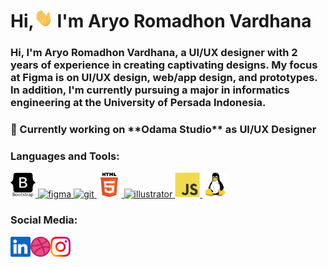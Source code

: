 
# Hi,<img src="https://raw.githubusercontent.com/irvanmoses/irvanmoses/main/wave.gif" width="30px" height="30px" /> I'm Aryo Romadhon Vardhana 

<!--
**aryormdhnn/aryormdhnn** is a ✨ _special_ ✨ repository because its `README.md` (this file) appears on your GitHub profile. -->

<h3>Hi, I'm Aryo Romadhon Vardhana, a UI/UX designer with 2 years of experience in creating captivating designs. My focus at Figma is on UI/UX design, web/app design, and prototypes. In addition, I'm currently pursuing a major in informatics engineering at the University of Persada Indonesia.</h3>

<h3> 💼 Currently working on **Odama Studio** as UI/UX Designer </h3>

<h3 align="left">Languages and Tools:</h3>
<p align="left"> <a href="https://getbootstrap.com" target="_blank" rel="noreferrer"> <img src="https://raw.githubusercontent.com/devicons/devicon/master/icons/bootstrap/bootstrap-plain-wordmark.svg" alt="bootstrap" width="40" height="40"/> </a> <a href="https://www.figma.com/" target="_blank" rel="noreferrer"> <img src="https://www.vectorlogo.zone/logos/figma/figma-icon.svg" alt="figma" width="40" height="40"/> </a> <a href="https://git-scm.com/" target="_blank" rel="noreferrer"> <img src="https://www.vectorlogo.zone/logos/git-scm/git-scm-icon.svg" alt="git" width="40" height="40"/> </a> <a href="https://www.w3.org/html/" target="_blank" rel="noreferrer"> <img src="https://raw.githubusercontent.com/devicons/devicon/master/icons/html5/html5-original-wordmark.svg" alt="html5" width="40" height="40"/> </a> <a href="https://www.adobe.com/in/products/illustrator.html" target="_blank" rel="noreferrer"> <img src="https://www.vectorlogo.zone/logos/adobe_illustrator/adobe_illustrator-icon.svg" alt="illustrator" width="40" height="40"/> </a> <a href="https://developer.mozilla.org/en-US/docs/Web/JavaScript" target="_blank" rel="noreferrer"> <img src="https://raw.githubusercontent.com/devicons/devicon/master/icons/javascript/javascript-original.svg" alt="javascript" width="40" height="40"/> </a> <a href="https://www.linux.org/" target="_blank" rel="noreferrer"> <img src="https://raw.githubusercontent.com/devicons/devicon/master/icons/linux/linux-original.svg" alt="linux" width="40" height="40"/> </a> </p>


<h3 align="left">Social Media:</h3>

<a href="https://www.linkedin.com/in/aryormdhnn/">
    <img height="32" align="left" alt="LinkedIn" src="icons/linkedin.png" />
</a>

<a href="https://dribbble.com/aryormdhnn">
    <img height="32" align="left" alt="Dribbble" src="icons/dribbble.png" />
</a>

<a href="https://www.instagram.com/aryormdhnn">
    <img height="32" align="left" alt="Instagram" src="icons/instagram.png" />
</a>